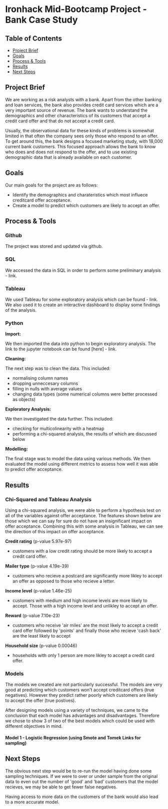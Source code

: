 # Ironhack Mid-Bootcamp Project - Bank Case Study

## Table of Contents
- [Project Brief](#Project-Brief)
- [Goals](#Goals)
- [Process & Tools](#Process-&-Tools)
- [Results](#Results)
- [Next Steps](#Next-Steps)


## Project Brief

We are working as a risk analysts with a bank. Apart from the other banking and loan services, the bank also provides credit card services which are a very important source of revenue. The bank wants to understand the demographics and other characteristics of its customers that accept a credit card offer and that do not accept a credit card.

Usually, the observational data for these kinds of problems is somewhat limited in that often the company sees only those who respond to an offer. To get around this, the bank designs a focused marketing study, with 18,000 current bank customers. This focused approach allows the bank to know who does and does not respond to the offer, and to use existing demographic data that is already available on each customer.


## Goals

Our main goals for the project are as follows:

- Identify the demographics and charateristics which most influece creditcard offer acceptance.
- Create a model to predict which customers are likely to accept an offer.


## Process & Tools

### Github

The project was stored and updated via github.

### SQL

We accessed the data in SQL in order to perform some preliminary analysis - link.

### Tableau

We used Tableau for some exploratory analysis which can be found - link. We also used it to create an interactive dashboard to display some findings of the analysis.

### Python

**Import:**

We then imported the data into python to begin exploratory analysis. The link to the jupyter notebook can be found [here] - link.

**Cleaning:**

The next step was to clean the data. This included:
- normalising column names
- dropping unneccesary columns
- filling in nulls with average values
- changing data types (some numerical columns were better processed as objects)

**Exploratory Analysis:**

We then investigated the data further. This included:
- checking for multicolinearity with a heatmap
- performing a chi-squared analysis, the results of which are discussed below

**Modelling:**

The final stage was to model the data using various methods. We then evaluated the model using different metrics to assess how well it was able to predict offer acceptance.

## Results

### Chi-Squared and Tableau Analysis

Using a chi-squared analysis, we were able to perform a hypothesis test on all of the variables against offer acceptance. The features shown below are those which we can say for sure do not have an insignificant impact on offer acceptance. Combining this with some analysis in Tableau, we can see the direction of this impact on offer acceptance.

**Credit rating** (p-value 5.97e-97)
- customers with a low credit rating should be more likely to accept a credit card offer.

**Mailer type** (p-value 4.19e-39)
- customers who recieve a postcard are significantly more likley to accept an offer as opposed to those who recieve a letter.

**Income level** (p-value 1.46e-25)
- customers with medium and high income levels are more likely to accept. Those with a high income level and unlikley to accept an offer.

**Reward** (p-value 7.10e-23)
- customers who receive 'air miles' are the most likely to accept a credit card offer followed by 'points' and finally those who recieve 'cash back' are the least likely to accept

**Household size** (p-value 0.00046)
- households with only 1 person are more likley to accept a credit card offer.

### Models

The models we created are not particularly successful. The models are very good at predicting which customers won't accept creditcard offers (true negatives). However they predict rather poorly which customers are likely to accept the offer (true postives).

After designing models using a variety of techniques, we came to the conclusion that each model has advantages and disadvantages. Therefore we chose to show 3 of two of the best models which could be used with different objectives in mind.

#### Model 1 - Logistic Regression (using Smote and Tomek Links for sampling)



## Next Steps

The obvious next step would be to re-run the model having done some sampling techniques. If we were to over or under sample from the original data to even out the number of 'good' and 'bad' customers that the model recieves, we may be able to get fewer false negatives.

Having access to more data on the customers of the bank would also lead to a more accurate model.
